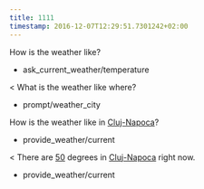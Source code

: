 ```yaml
---
title: 1111
timestamp: 2016-12-07T12:29:51.7301242+02:00
---
```


How is the weather like?
* ask_current_weather/temperature

< What is the weather like where?
* prompt/weather_city

How is the weather like in [Cluj-Napoca](city)?
* provide_weather/current

< There are [50](temperature) degrees in [Cluj-Napoca](city) right now.
* provide_weather/current
